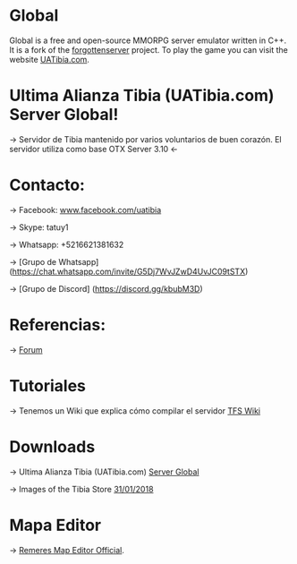Global
========

Global is a free and open-source MMORPG server emulator written in C++. It is a fork of the [forgottenserver](https://github.com/otland/forgottenserver) project. To play the game you can visit the website [UATibia.com](http://www.uatibia.com).

# Ultima Alianza Tibia (UATibia.com) Server Global!  
-> Servidor de Tibia mantenido por varios voluntarios de buen corazón. El servidor utiliza como base OTX Server 3.10 <- 

# Contacto:
-> Facebook: www.facebook.com/uatibia

-> Skype: tatuy1

-> Whatsapp: +5216621381632

-> [Grupo de Whatsapp] (https://chat.whatsapp.com/invite/G5Dj7WvJZwD4UvJC09tSTX) 

-> [Grupo de Discord] (https://discord.gg/kbubM3D)


# Referencias:
-> [Forum](http://uatibia.com/forum)

# Tutoriales
-> Tenemos un Wiki que explica cómo compilar el servidor  [TFS Wiki](https://github.com/otland/forgottenserver/wiki/Compiling)

# Downloads
-> Ultima Alianza Tibia (UATibia.com) [Server Global](https://github.com/Tatuy/Global/archive/master.zip)

-> Images of the Tibia Store [31/01/2018](http://www.mediafire.com/file/985ey1yb3x2fpyf/store31-01-2018.rar)

# Mapa Editor
-> [Remeres Map Editor Official](https://github.com/hjnilsson/rme).
